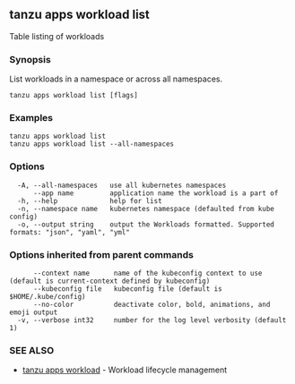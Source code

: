 ## tanzu apps workload list

Table listing of workloads

### Synopsis

List workloads in a namespace or across all namespaces.

```
tanzu apps workload list [flags]
```

### Examples

```
tanzu apps workload list
tanzu apps workload list --all-namespaces
```

### Options

```
  -A, --all-namespaces   use all kubernetes namespaces
      --app name         application name the workload is a part of
  -h, --help             help for list
  -n, --namespace name   kubernetes namespace (defaulted from kube config)
  -o, --output string    output the Workloads formatted. Supported formats: "json", "yaml", "yml"
```

### Options inherited from parent commands

```
      --context name      name of the kubeconfig context to use (default is current-context defined by kubeconfig)
      --kubeconfig file   kubeconfig file (default is $HOME/.kube/config)
      --no-color          deactivate color, bold, animations, and emoji output
  -v, --verbose int32     number for the log level verbosity (default 1)
```

### SEE ALSO

* [tanzu apps workload](tanzu_apps_workload.md)	 - Workload lifecycle management

